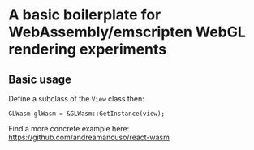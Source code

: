 # A basic boilerplate for WebAssembly/emscripten WebGL rendering experiments

## Basic usage

Define a subclass of the `View` class then:

```
GLWasm glWasm = &GLWasm::GetInstance(view);
```

Find a more concrete example here: https://github.com/andreamancuso/react-wasm